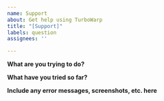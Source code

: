 ```yaml
---
name: Support
about: Get help using TurboWarp
title: "[Support]"
labels: question
assignees: ''

---
```


**What are you trying to do?**


**What have you tried so far?**
<!---tell what have you done so far--->

**Include any error messages, screenshots, etc. here**
